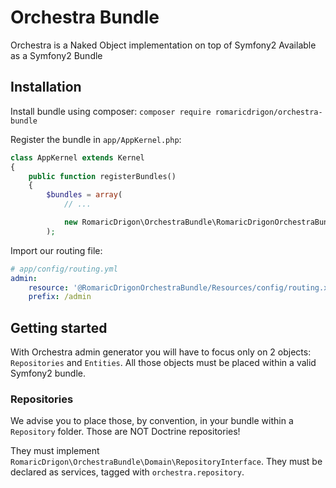 Orchestra Bundle
================

Orchestra is a Naked Object implementation on top of Symfony2
Available as a Symfony2 Bundle

## Installation

Install bundle using composer:
`composer require romaricdrigon/orchestra-bundle`

Register the bundle in `app/AppKernel.php`:
```php
class AppKernel extends Kernel
{
    public function registerBundles()
    {
        $bundles = array(
            // ...

            new RomaricDrigon\OrchestraBundle\RomaricDrigonOrchestraBundle(),
        );
```

Import our routing file:
```yaml
# app/config/routing.yml
admin:
    resource: '@RomaricDrigonOrchestraBundle/Resources/config/routing.xml'
    prefix: /admin
```

## Getting started

With Orchestra admin generator you will have to focus only on 2 objects: `Repositories` and `Entities`.
All those objects must be placed within a valid Symfony2 bundle.

### Repositories

We advise you to place those, by convention, in your bundle within a `Repository` folder. Those are NOT Doctrine repositories!

They must implement `RomaricDrigon\OrchestraBundle\Domain\RepositoryInterface`.
They must be declared as services, tagged with `orchestra.repository`.